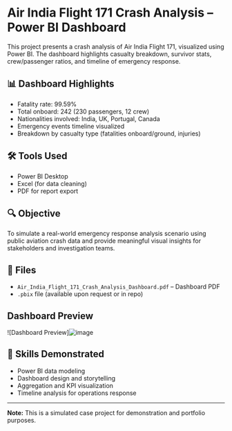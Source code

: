 # Air India Flight 171 Crash Analysis – Power BI Dashboard

This project presents a crash analysis of Air India Flight 171, visualized using Power BI. The dashboard highlights casualty breakdown, survivor stats, crew/passenger ratios, and timeline of emergency response.

## 📊 Dashboard Highlights
- Fatality rate: 99.59%
- Total onboard: 242 (230 passengers, 12 crew)
- Nationalities involved: India, UK, Portugal, Canada
- Emergency events timeline visualized
- Breakdown by casualty type (fatalities onboard/ground, injuries)

## 🛠 Tools Used
- Power BI Desktop
- Excel (for data cleaning)
- PDF for report export

## 🔍 Objective
To simulate a real-world emergency response analysis scenario using public aviation crash data and provide meaningful visual insights for stakeholders and investigation teams.

## 📁 Files
- `Air_India_Flight_171_Crash_Analysis_Dashboard.pdf` – Dashboard PDF
- `.pbix` file (available upon request or in repo)
## Dashboard Preview
![Dashboard Preview]![image](https://github.com/user-attachments/assets/e5420204-eb97-434f-bff0-a37f0ca970b9)

## 🧠 Skills Demonstrated
- Power BI data modeling
- Dashboard design and storytelling
- Aggregation and KPI visualization
- Timeline analysis for operations response

---

**Note:** This is a simulated case project for demonstration and portfolio purposes.
